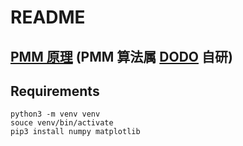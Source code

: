 # README

## [PMM 原理](./PMM.ipynb) (PMM 算法属 [DODO](https://dodoex.io/) 自研)

## Requirements

```
python3 -m venv venv
souce venv/bin/activate
pip3 install numpy matplotlib
```